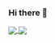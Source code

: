 ### Hi there 👋
<a href="https://github.com/wuqiongjin/github-readme-stats">
  <img align="center" src="https://github-readme-stats.vercel.app/api?username=wuqiongjin&count_private=true&show_icons=true&theme=dark" />
</a>
<a href="https://github.com/wuqiongjin/convoychat">
  <img align="center" src="https://github-readme-stats.vercel.app/api/top-langs/?username=wuqiongjin&langs_count=8&theme=dark&count_private=true&layout=compact&hide=javascript,html,css,CoffeeScript&card_width=250" />
</a>
